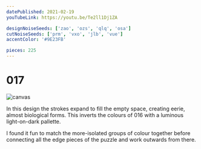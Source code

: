```yaml
---
datePublished: 2021-02-19
youTubeLink: https://youtu.be/Te2ll1Dj1ZA

designNoiseSeeds: ['zao', 'ozs', 'qlq', 'osa']
cutNoiseSeeds: ['prm', 'vxo', 'jlb', 'vue']
accentColor: '#9E23FB'

pieces: 225
---
```


# 017

![canvas](https://res.cloudinary.com/abstract-puzzles/image/upload/w_2000/017_zao-ozs-qlq-osa_prm-vxo-jlb-vue?raw=true)

In this design the strokes expand to fill the empty space, creating eerie, almost biological forms. This inverts the colours of 016 with a luminous light-on-dark pallette.

I found it fun to match the more-isolated groups of colour together before connecting all the edge pieces of the puzzle and work outwards from there.
